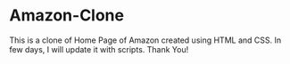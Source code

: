 # Amazon-Clone

This is a clone of Home Page of Amazon created using HTML and CSS.
In few days, I will update it with scripts.
Thank You!
